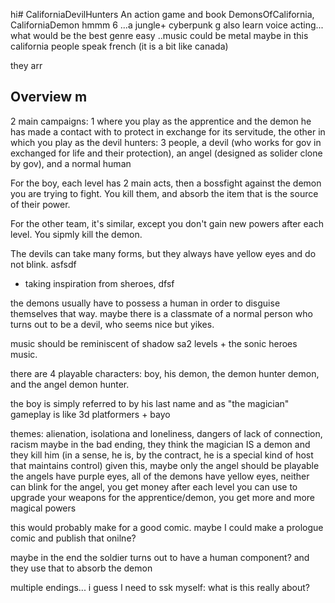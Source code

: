  hi# CaliforniaDevilHunters
 An action game and book
 DemonsOfCalifornia, CaliforniaDemon
hmmm    6
...a jungle+ cyberpunk g
 also learn voice acting...
 what would be the best genre 
easy ..music could be metal 
 maybe in this california people  speak french (it is a bit like canada)

they arr
 ## Overview    m
 2 main campaigns: 1 where you play as the apprentice and the demon he has made  a contact with to protect in exchange for its servitude,
 the other in which you play as the devil hunters: 3 people, a devil (who works for gov in exchanged for life and their protection), an angel (designed as   solider clone by gov), and a normal human

 For the boy, each level has 2 main acts, then a bossfight against the demon you are trying to fight. You kill them, and absorb the item that is the source of their power.

 For the other team, it's similar, except you don't gain new powers after each level. You sipmly kill the demon.

 The devils can take many forms, but they always have yellow eyes and do not blink.
asfsdf
 - taking inspiration from sheroes, dfsf

 the demons usually have to possess a human in order to disguise themselves that way.
 maybe there is a classmate of a normal person who turns out to be a devil, who seems nice but yikes.

 music should be reminiscent of shadow sa2 levels + the sonic heroes music.

 there are 4 playable characters: boy, his demon, the demon hunter demon, and the angel demon hunter.

the boy is simply referred to by his last name and as "the magician"
 gameplay is like 3d platformers + bayo


themes: 
alienation, isolationa and loneliness, dangers of lack of connection, racism
maybe in the bad ending, they think the magician IS  a demon and they kill him (in a sense, he is, by the contract, he is a special kind of host that maintains control)
given this, maybe only the angel should be playable
the angels have purple eyes, all of the demons have yellow eyes, neither can blink
for the angel, you get money after each level you can use to upgrade your weapons
for the apprentice/demon, you get more and more magical powers

this would probably make for a good comic. maybe I could make a prologue comic and publish that onilne?

maybe in the end the soldier turns out to have a human component? and they use that to absorb the demon

multiple endings... 
i guess I need to ssk myself: what is this really about?

